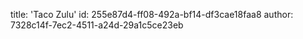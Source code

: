 title: 'Taco Zulu'
id: 255e87d4-ff08-492a-bf14-df3cae18faa8
author: 7328c14f-7ec2-4511-a24d-29a1c5ce23eb
